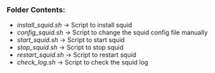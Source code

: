 ### Folder Contents:
- *install_squid.sh* -> Script to install squid
- *config_squid.sh*  -> Script to change the squid config file manually
- *start_squid.sh*   -> Script to start squid
- *stop_squid.sh*    -> Script to stop squid
- *restart_squid.sh* -> Script to restart squid
- *check_log.sh*   -> Script to check the squid log
